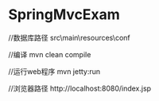 # SpringMvcExam

//数据库路径
src\main\resources\conf

//编译
mvn clean compile

//运行web程序
mvn jetty:run

//浏览器路径
http://localhost:8080/index.jsp
